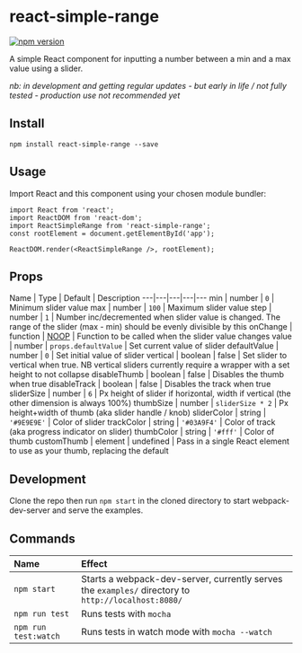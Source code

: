 # react-simple-range

[![npm version](https://badge.fury.io/js/react-simple-range.svg)](https://badge.fury.io/js/react-simple-range)

A simple React component for inputting a number between a min and a max value using a slider.

_nb: in development and getting regular updates - but early in life / not fully tested - production use not recommended yet_

## Install

```npm install react-simple-range --save```

## Usage

Import React and this component using your chosen module bundler:

```
import React from 'react';
import ReactDOM from 'react-dom';
import ReactSimpleRange from 'react-simple-range';
const rootElement = document.getElementById('app');

ReactDOM.render(<ReactSimpleRange />, rootElement);
```

## Props

Name | Type | Default | Description
---|---|---|---|---
min | number | `0` | Minimum slider value
max | number | `100` | Maximum slider value
step | number | `1`  | Number inc/decremented when slider value is changed. The range of the slider (max - min) should be evenly divisible by this
onChange | function | [NOOP](https://en.wikipedia.org/wiki/NOP) | Function to be called when the slider value changes
value | number | `props.defaultValue` | Set current value of slider
defaultValue | number | `0` | Set initial value of slider
vertical | boolean | false | Set slider to vertical when true. NB vertical sliders currently require a wrapper with a set height to not collapse
disableThumb | boolean | false | Disables the thumb when true
disableTrack | boolean | false | Disables the track when true
sliderSize | number | `6` | Px height of slider if horizontal, width if vertical (the other dimension is always 100%)
thumbSize | number | `sliderSize * 2` | Px height+width of thumb (aka slider handle / knob)
sliderColor | string | `'#9E9E9E'` | Color of slider
trackColor | string | `'#03A9F4'` | Color of track (aka progress indicator on slider)
thumbColor | string | `'#fff'` | Color of thumb
customThumb | element | undefined | Pass in a single React element to use as your thumb, replacing the default

## Development

Clone the repo then run ```npm start``` in the cloned directory to start webpack-dev-server and serve the examples.

## Commands

Name | Effect
:---|:---
`npm start` | Starts a webpack-dev-server, currently serves the `examples/` directory to `http://localhost:8080/`
`npm run test` | Runs tests with `mocha`
`npm run test:watch` | Runs tests in watch mode with `mocha --watch`